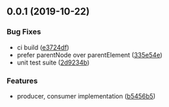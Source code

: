 ## 0.0.1 (2019-10-22)


### Bug Fixes

* ci build ([e3724df](https://github.com/petermikitsh/stencil-context/commit/e3724df13bd71d8a52385a8c55365f9855980e69))
* prefer parentNode over parentElement ([335e54e](https://github.com/petermikitsh/stencil-context/commit/335e54ebf1b1f632cc3ef30b32e1631f69b2b514))
* unit test suite ([2d9234b](https://github.com/petermikitsh/stencil-context/commit/2d9234b7157cd1889985014fd6ee33055ea8ee32))


### Features

* producer, consumer implementation ([b5456b5](https://github.com/petermikitsh/stencil-context/commit/b5456b55e5cec6c2674bd581c074f01ec82f3b75))



